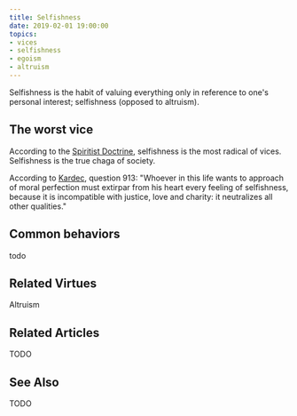 ```yaml
---
title: Selfishness
date: 2019-02-01 19:00:00
topics: 
- vices
- selfishness
- egoism
- altruism
---
```


Selfishness is the habit of valuing everything only in reference to one's personal
interest; selfishness (opposed to altruism).

## The worst vice
According to the [Spiritist Doctrine](/spiritism), selfishness is the most
radical of vices. Selfishness is the true chaga of society. 

According to [Kardec](/bio/allan-kardec), question 913:
"Whoever in this life wants to approach of moral perfection must extirpar from
his heart every feeling of selfishness, because it is incompatible with justice,
love and charity: it neutralizes all other qualities."

## Common behaviors
todo

## Related Virtues
Altruism

## Related Articles
TODO

## See Also
TODO
